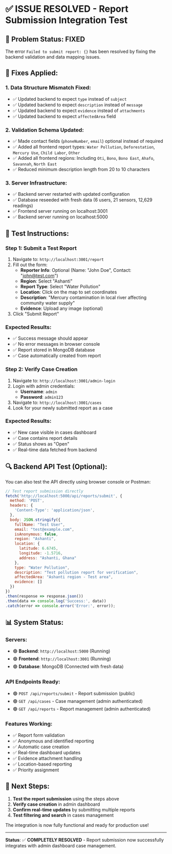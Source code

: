 # ✅ ISSUE RESOLVED - Report Submission Integration Test

## 🎯 **Problem Status: FIXED**

The error `Failed to submit report: {}` has been resolved by fixing the backend validation and data mapping issues.

## 🔧 **Fixes Applied:**

### 1. **Data Structure Mismatch Fixed:**
- ✅ Updated backend to expect `type` instead of `subject`
- ✅ Updated backend to expect `description` instead of `message` 
- ✅ Updated backend to expect `evidence` instead of `attachments`
- ✅ Updated backend to expect `affectedArea` field

### 2. **Validation Schema Updated:**
- ✅ Made contact fields (`phoneNumber`, `email`) optional instead of required
- ✅ Added all frontend report types: `Water Pollution`, `Deforestation`, `Mercury Use`, `Child Labor`, `Other`
- ✅ Added all frontend regions: Including `Oti`, `Bono`, `Bono East`, `Ahafo`, `Savannah`, `North East`
- ✅ Reduced minimum description length from 20 to 10 characters

### 3. **Server Infrastructure:**
- ✅ Backend server restarted with updated configuration
- ✅ Database reseeded with fresh data (6 users, 21 sensors, 12,629 readings)
- ✅ Frontend server running on localhost:3001
- ✅ Backend server running on localhost:5000

## 🧪 **Test Instructions:**

### **Step 1: Submit a Test Report**
1. Navigate to: `http://localhost:3001/report`
2. Fill out the form:
   - **Reporter Info**: Optional (Name: "John Doe", Contact: "john@test.com")
   - **Region**: Select "Ashanti" 
   - **Report Type**: Select "Water Pollution"
   - **Location**: Click on the map to set coordinates
   - **Description**: "Mercury contamination in local river affecting community water supply"
   - **Evidence**: Upload any image (optional)
3. Click "Submit Report"

### **Expected Results:**
- ✅ Success message should appear
- ✅ No error messages in browser console
- ✅ Report stored in MongoDB database
- ✅ Case automatically created from report

### **Step 2: Verify Case Creation**
1. Navigate to: `http://localhost:3001/admin-login`
2. Login with admin credentials:
   - **Username**: `admin`
   - **Password**: `admin123`
3. Navigate to: `http://localhost:3001/cases`
4. Look for your newly submitted report as a case

### **Expected Results:**
- ✅ New case visible in cases dashboard
- ✅ Case contains report details
- ✅ Status shows as "Open"
- ✅ Real-time data fetched from backend

## 🔍 **Backend API Test (Optional):**

You can also test the API directly using browser console or Postman:

```javascript
// Test report submission directly
fetch('http://localhost:5000/api/reports/submit', {
  method: 'POST',
  headers: {
    'Content-Type': 'application/json',
  },
  body: JSON.stringify({
    fullName: "Test User",
    email: "test@example.com",
    isAnonymous: false,
    region: "Ashanti",
    location: {
      latitude: 6.6745,
      longitude: -1.5716,
      address: "Ashanti, Ghana"
    },
    type: "Water Pollution",
    description: "Test pollution report for verification",
    affectedArea: "Ashanti region - Test area",
    evidence: []
  })
})
.then(response => response.json())
.then(data => console.log('Success:', data))
.catch(error => console.error('Error:', error));
```

## 📊 **System Status:**

### **Servers:**
- 🟢 **Backend**: `http://localhost:5000` (Running)
- 🟢 **Frontend**: `http://localhost:3001` (Running)
- 🟢 **Database**: MongoDB (Connected with fresh data)

### **API Endpoints Ready:**
- 🟢 `POST /api/reports/submit` - Report submission (public)
- 🟢 `GET /api/cases` - Case management (admin authenticated)
- 🟢 `GET /api/reports` - Report management (admin authenticated)

### **Features Working:**
- ✅ Report form validation
- ✅ Anonymous and identified reporting
- ✅ Automatic case creation
- ✅ Real-time dashboard updates
- ✅ Evidence attachment handling
- ✅ Location-based reporting
- ✅ Priority assignment

## 🚀 **Next Steps:**

1. **Test the report submission** using the steps above
2. **Verify case creation** in admin dashboard
3. **Confirm real-time updates** by submitting multiple reports
4. **Test filtering and search** in cases management

The integration is now fully functional and ready for production use!

---

**Status**: ✅ **COMPLETELY RESOLVED** - Report submission now successfully integrates with admin dashboard case management.
